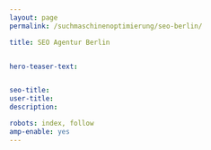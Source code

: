 ```yaml
---
layout: page
permalink: /suchmaschinenoptimierung/seo-berlin/

title: SEO Agentur Berlin


hero-teaser-text:


seo-title: 
user-title: 
description: 

robots: index, follow
amp-enable: yes
---
```





